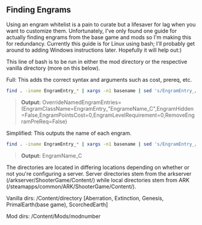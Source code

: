 ## Finding Engrams
Using an engram whitelist is a pain to curate but a lifesaver for lag when you want to customize them. Unfortunately, I've only found one guide for actually finding engrams from the base game and mods so I'm making this for redundancy. Currently this guide is for Linux using bash; I'll probably get around to adding Windows instructions later. Hopefully it will help out:)

This line of bash is to be run in either the mod directory or the respective vanilla directory (more on this below).


Full: This adds the correct syntax and arguments such as cost, prereq, etc.
```bash
find . -iname EngramEntry_* | xargs -n1 basename | sed 's/EngramEntry_/OverrideNamedEngramEntries=(EngramClassName=EngramEntry_"/' | sed 's/.uasset/_C",EngramHidden=False,EngramPointsCost=0,EngramLevelRequirement=0,RemoveEngramPreReq=False)/' > outputfile
```
> __Output:__ OverrideNamedEngramEntries=(EngramClassName=EngramEntry_"EngrameName_C",EngramHidden=False,EngramPointsCost=0,EngramLevelRequirement=0,RemoveEngramPreReq=False)


Simplified: This outputs the name of each engram.
```bash
find . -iname EngramEntry_* | xargs -n1 basename | sed 's/EngramEntry_//' | sed 's/.uasset/_C/' > outputfile
```
> __Output:__ EngramName_C


The directories are located in differing locations depending on whether or not you're configuring a server. Server directories stem from the arkserver (/arkserver/ShooterGame/Content/) while local directories stem from ARK (/steamapps/common/ARK/ShooterGame/Content/).


Vanilla dirs: /Content/directory [Aberration, Extinction, Genesis, PrimalEarth(base game), ScorchedEarth]


Mod dirs: /Content/Mods/modnumber
